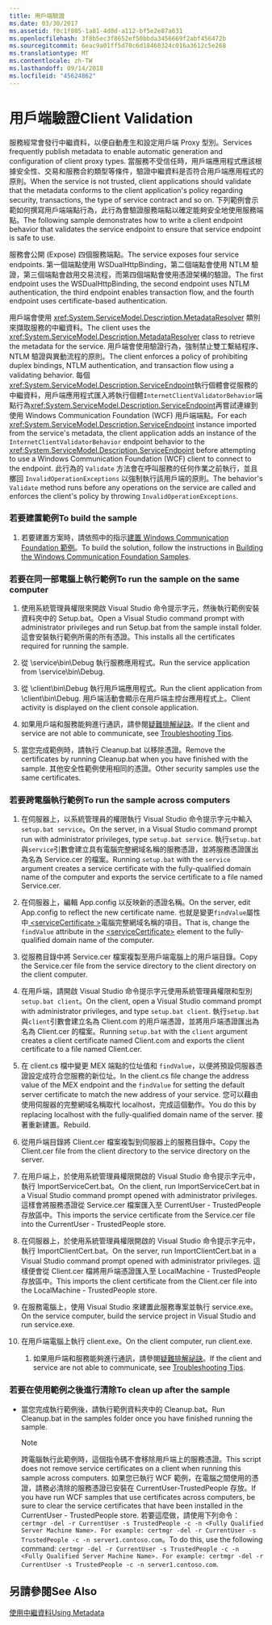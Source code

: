 ```yaml
---
title: 用戶端驗證
ms.date: 03/30/2017
ms.assetid: f0c1f805-1a81-4d0d-a112-bf5e2e87a631
ms.openlocfilehash: 3f8b5ec3f8652ef50bbda3456669f2abf456472b
ms.sourcegitcommit: 6eac9a01ff5d70c6d18460324c016a3612c5e268
ms.translationtype: MT
ms.contentlocale: zh-TW
ms.lasthandoff: 09/14/2018
ms.locfileid: "45624862"
---
```

# <a name="client-validation"></a><span data-ttu-id="d2211-102">用戶端驗證</span><span class="sxs-lookup"><span data-stu-id="d2211-102">Client Validation</span></span>
<span data-ttu-id="d2211-103">服務經常會發行中繼資料，以便自動產生和設定用戶端 Proxy 型別。</span><span class="sxs-lookup"><span data-stu-id="d2211-103">Services frequently publish metadata to enable automatic generation and configuration of client proxy types.</span></span> <span data-ttu-id="d2211-104">當服務不受信任時，用戶端應用程式應該根據安全性、交易和服務合約類型等條件，驗證中繼資料是否符合用戶端應用程式的原則。</span><span class="sxs-lookup"><span data-stu-id="d2211-104">When the service is not trusted, client applications should validate that the metadata conforms to the client application's policy regarding security, transactions, the type of service contract and so on.</span></span> <span data-ttu-id="d2211-105">下列範例會示範如何撰寫用戶端端點行為，此行為會驗證服務端點以確定能夠安全地使用服務端點。</span><span class="sxs-lookup"><span data-stu-id="d2211-105">The following sample demonstrates how to write a client endpoint behavior that validates the service endpoint to ensure that service endpoint is safe to use.</span></span>  
  
 <span data-ttu-id="d2211-106">服務會公開 (Expose) 四個服務端點。</span><span class="sxs-lookup"><span data-stu-id="d2211-106">The service exposes four service endpoints.</span></span> <span data-ttu-id="d2211-107">第一個端點使用 WSDualHttpBinding，第二個端點會使用 NTLM 驗證，第三個端點會啟用交易流程，而第四個端點會使用憑證架構的驗證。</span><span class="sxs-lookup"><span data-stu-id="d2211-107">The first endpoint uses the WSDualHttpBinding, the second endpoint uses NTLM authentication, the third endpoint enables transaction flow, and the fourth endpoint uses certificate-based authentication.</span></span>  
  
 <span data-ttu-id="d2211-108">用戶端會使用 <xref:System.ServiceModel.Description.MetadataResolver> 類別來擷取服務的中繼資料。</span><span class="sxs-lookup"><span data-stu-id="d2211-108">The client uses the <xref:System.ServiceModel.Description.MetadataResolver> class to retrieve the metadata for the service.</span></span> <span data-ttu-id="d2211-109">用戶端會使用驗證行為，強制禁止雙工繫結程序、NTLM 驗證與異動流程的原則。</span><span class="sxs-lookup"><span data-stu-id="d2211-109">The client enforces a policy of prohibiting duplex bindings, NTLM authentication, and transaction flow using a validating behavior.</span></span> <span data-ttu-id="d2211-110">每個<xref:System.ServiceModel.Description.ServiceEndpoint>執行個體會從服務的中繼資料，用戶端應用程式匯入將執行個體`InternetClientValidatorBehavior`端點行為<xref:System.ServiceModel.Description.ServiceEndpoint>再嘗試連線到使用 Windows Communication Foundation (WCF) 用戶端端點。</span><span class="sxs-lookup"><span data-stu-id="d2211-110">For each <xref:System.ServiceModel.Description.ServiceEndpoint> instance imported from the service's metadata, the client application adds an instance of the `InternetClientValidatorBehavior` endpoint behavior to the <xref:System.ServiceModel.Description.ServiceEndpoint> before attempting to use a Windows Communication Foundation (WCF) client to connect to the endpoint.</span></span> <span data-ttu-id="d2211-111">此行為的 `Validate` 方法會在呼叫服務的任何作業之前執行，並且擲回 `InvalidOperationExceptions` 以強制執行該用戶端的原則。</span><span class="sxs-lookup"><span data-stu-id="d2211-111">The behavior's `Validate` method runs before any operations on the service are called and enforces the client's policy by throwing `InvalidOperationExceptions`.</span></span>  
  
### <a name="to-build-the-sample"></a><span data-ttu-id="d2211-112">若要建置範例</span><span class="sxs-lookup"><span data-stu-id="d2211-112">To build the sample</span></span>  
  
1.  <span data-ttu-id="d2211-113">若要建置方案時，請依照中的指示[建置 Windows Communication Foundation 範例](../../../../docs/framework/wcf/samples/building-the-samples.md)。</span><span class="sxs-lookup"><span data-stu-id="d2211-113">To build the solution, follow the instructions in [Building the Windows Communication Foundation Samples](../../../../docs/framework/wcf/samples/building-the-samples.md).</span></span>  
  
### <a name="to-run-the-sample-on-the-same-computer"></a><span data-ttu-id="d2211-114">若要在同一部電腦上執行範例</span><span class="sxs-lookup"><span data-stu-id="d2211-114">To run the sample on the same computer</span></span>  
  
1.  <span data-ttu-id="d2211-115">使用系統管理員權限來開啟 Visual Studio 命令提示字元，然後執行範例安裝資料夾中的 Setup.bat。</span><span class="sxs-lookup"><span data-stu-id="d2211-115">Open a Visual Studio command prompt with administrator privileges and run Setup.bat from the sample install folder.</span></span> <span data-ttu-id="d2211-116">這會安裝執行範例所需的所有憑證。</span><span class="sxs-lookup"><span data-stu-id="d2211-116">This installs all the certificates required for running the sample.</span></span>  
  
2.  <span data-ttu-id="d2211-117">從 \service\bin\Debug 執行服務應用程式。</span><span class="sxs-lookup"><span data-stu-id="d2211-117">Run the service application from \service\bin\Debug.</span></span>  
  
3.  <span data-ttu-id="d2211-118">從 \client\bin\Debug 執行用戶端應用程式。</span><span class="sxs-lookup"><span data-stu-id="d2211-118">Run the client application from \client\bin\Debug.</span></span> <span data-ttu-id="d2211-119">用戶端活動會顯示在用戶端主控台應用程式上。</span><span class="sxs-lookup"><span data-stu-id="d2211-119">Client activity is displayed on the client console application.</span></span>  
  
4.  <span data-ttu-id="d2211-120">如果用戶端和服務能夠進行通訊，請參閱[疑難排解祕訣](https://msdn.microsoft.com/library/8787c877-5e96-42da-8214-fa737a38f10b)。</span><span class="sxs-lookup"><span data-stu-id="d2211-120">If the client and service are not able to communicate, see [Troubleshooting Tips](https://msdn.microsoft.com/library/8787c877-5e96-42da-8214-fa737a38f10b).</span></span>  
  
5.  <span data-ttu-id="d2211-121">當您完成範例時，請執行 Cleanup.bat 以移除憑證。</span><span class="sxs-lookup"><span data-stu-id="d2211-121">Remove the certificates by running Cleanup.bat when you have finished with the sample.</span></span> <span data-ttu-id="d2211-122">其他安全性範例使用相同的憑證。</span><span class="sxs-lookup"><span data-stu-id="d2211-122">Other security samples use the same certificates.</span></span>  
  
### <a name="to-run-the-sample-across-computers"></a><span data-ttu-id="d2211-123">若要跨電腦執行範例</span><span class="sxs-lookup"><span data-stu-id="d2211-123">To run the sample across computers</span></span>  
  
1.  <span data-ttu-id="d2211-124">在伺服器上，以系統管理員的權限執行 Visual Studio 命令提示字元中輸入`setup.bat service`。</span><span class="sxs-lookup"><span data-stu-id="d2211-124">On the server, in a Visual Studio command prompt run with administrator privileges, type `setup.bat service`.</span></span> <span data-ttu-id="d2211-125">執行`setup.bat`與`service`引數會建立具有電腦完整網域名稱的服務憑證，並將服務憑證匯出為名為 Service.cer 的檔案。</span><span class="sxs-lookup"><span data-stu-id="d2211-125">Running `setup.bat` with the `service` argument creates a service certificate with the fully-qualified domain name of the computer and exports the service certificate to a file named Service.cer.</span></span>  
  
2.  <span data-ttu-id="d2211-126">在伺服器上，編輯 App.config 以反映新的憑證名稱。</span><span class="sxs-lookup"><span data-stu-id="d2211-126">On the server, edit App.config to reflect the new certificate name.</span></span> <span data-ttu-id="d2211-127">也就是變更`findValue`屬性中[ \<serviceCertificate >](../../../../docs/framework/configure-apps/file-schema/wcf/servicecertificate-of-clientcredentials-element.md)電腦完整網域名稱的項目。</span><span class="sxs-lookup"><span data-stu-id="d2211-127">That is, change the `findValue` attribute in the [\<serviceCertificate>](../../../../docs/framework/configure-apps/file-schema/wcf/servicecertificate-of-clientcredentials-element.md) element to the fully-qualified domain name of the computer.</span></span>  
  
3.  <span data-ttu-id="d2211-128">從服務目錄中將 Service.cer 檔案複製至用戶端電腦上的用戶端目錄。</span><span class="sxs-lookup"><span data-stu-id="d2211-128">Copy the Service.cer file from the service directory to the client directory on the client computer.</span></span>  
  
4.  <span data-ttu-id="d2211-129">在用戶端，請開啟 Visual Studio 命令提示字元使用系統管理員權限和型別`setup.bat client`。</span><span class="sxs-lookup"><span data-stu-id="d2211-129">On the client, open a Visual Studio command prompt with administrator privileges, and type `setup.bat client`.</span></span> <span data-ttu-id="d2211-130">執行`setup.bat`與`client`引數會建立名為 Client.com 的用戶端憑證，並將用戶端憑證匯出為名為 Client.cer 的檔案。</span><span class="sxs-lookup"><span data-stu-id="d2211-130">Running `setup.bat` with the `client` argument creates a client certificate named Client.com and exports the client certificate to a file named Client.cer.</span></span>  
  
5.  <span data-ttu-id="d2211-131">在 client.cs 檔中變更 MEX 端點的位址值和 `findValue`，以便將預設伺服器憑證設定成符合您服務的新位址。</span><span class="sxs-lookup"><span data-stu-id="d2211-131">In the client.cs file change the address value of the MEX endpoint and the `findValue` for setting the default server certificate to match the new address of your service.</span></span> <span data-ttu-id="d2211-132">您可以藉由使用伺服器的完整網域名稱取代 localhost，完成這個動作。</span><span class="sxs-lookup"><span data-stu-id="d2211-132">You do this by replacing localhost with the fully-qualified domain name of the server.</span></span> <span data-ttu-id="d2211-133">接著重新建置。</span><span class="sxs-lookup"><span data-stu-id="d2211-133">Rebuild.</span></span>  
  
6.  <span data-ttu-id="d2211-134">從用戶端目錄將 Client.cer 檔案複製到伺服器上的服務目錄中。</span><span class="sxs-lookup"><span data-stu-id="d2211-134">Copy the Client.cer file from the client directory to the service directory on the server.</span></span>  
  
7.  <span data-ttu-id="d2211-135">在用戶端上，於使用系統管理員權限開啟的 Visual Studio 命令提示字元中，執行 ImportServiceCert.bat。</span><span class="sxs-lookup"><span data-stu-id="d2211-135">On the client, run ImportServiceCert.bat in a Visual Studio command prompt opened with administrator privileges.</span></span> <span data-ttu-id="d2211-136">這樣會將服務憑證從 Service.cer 檔案匯入至 CurrentUser - TrustedPeople 存放區中。</span><span class="sxs-lookup"><span data-stu-id="d2211-136">This imports the service certificate from the Service.cer file into the CurrentUser - TrustedPeople store.</span></span>  
  
8.  <span data-ttu-id="d2211-137">在伺服器上，於使用系統管理員權限開啟的 Visual Studio 命令提示字元中，執行 ImportClientCert.bat。</span><span class="sxs-lookup"><span data-stu-id="d2211-137">On the server, run ImportClientCert.bat in a Visual Studio command prompt opened with administrator privileges.</span></span> <span data-ttu-id="d2211-138">這樣便會從 Client.cer 檔將用戶端憑證匯入至 LocalMachine - TrustedPeople 存放區中。</span><span class="sxs-lookup"><span data-stu-id="d2211-138">This imports the client certificate from the Client.cer file into the LocalMachine - TrustedPeople store.</span></span>  
  
9. <span data-ttu-id="d2211-139">在服務電腦上，使用 Visual Studio 來建置此服務專案並執行 service.exe。</span><span class="sxs-lookup"><span data-stu-id="d2211-139">On the service computer, build the service project in Visual Studio and run service.exe.</span></span>  
  
10. <span data-ttu-id="d2211-140">在用戶端電腦上執行 client.exe。</span><span class="sxs-lookup"><span data-stu-id="d2211-140">On the client computer, run client.exe.</span></span>  
  
    1.  <span data-ttu-id="d2211-141">如果用戶端和服務能夠進行通訊，請參閱[疑難排解祕訣](https://msdn.microsoft.com/library/8787c877-5e96-42da-8214-fa737a38f10b)。</span><span class="sxs-lookup"><span data-stu-id="d2211-141">If the client and service are not able to communicate, see [Troubleshooting Tips](https://msdn.microsoft.com/library/8787c877-5e96-42da-8214-fa737a38f10b).</span></span>  
  
### <a name="to-clean-up-after-the-sample"></a><span data-ttu-id="d2211-142">若要在使用範例之後進行清除</span><span class="sxs-lookup"><span data-stu-id="d2211-142">To clean up after the sample</span></span>  
  
-   <span data-ttu-id="d2211-143">當您完成執行範例後，請執行範例資料夾中的 Cleanup.bat。</span><span class="sxs-lookup"><span data-stu-id="d2211-143">Run Cleanup.bat in the samples folder once you have finished running the sample.</span></span>  
  
    > [!NOTE]
    >  <span data-ttu-id="d2211-144">跨電腦執行此範例時，這個指令碼不會移除用戶端上的服務憑證。</span><span class="sxs-lookup"><span data-stu-id="d2211-144">This script does not remove service certificates on a client when running this sample across computers.</span></span> <span data-ttu-id="d2211-145">如果您已執行 WCF 範例，在電腦之間使用的憑證，請務必清除的服務憑證已安裝在 CurrentUser-TrustedPeople 存放。</span><span class="sxs-lookup"><span data-stu-id="d2211-145">If you have run WCF samples that use certificates across computers, be sure to clear the service certificates that have been installed in the CurrentUser - TrustedPeople store.</span></span> <span data-ttu-id="d2211-146">若要這麼做，請使用下列命令：`certmgr -del -r CurrentUser -s TrustedPeople -c -n <Fully Qualified Server Machine Name>. For example: certmgr -del -r CurrentUser -s TrustedPeople -c -n server1.contoso.com`。</span><span class="sxs-lookup"><span data-stu-id="d2211-146">To do this, use the following command: `certmgr -del -r CurrentUser -s TrustedPeople -c -n <Fully Qualified Server Machine Name>. For example: certmgr -del -r CurrentUser -s TrustedPeople -c -n server1.contoso.com`.</span></span>  
  
## <a name="see-also"></a><span data-ttu-id="d2211-147">另請參閱</span><span class="sxs-lookup"><span data-stu-id="d2211-147">See Also</span></span>  
 [<span data-ttu-id="d2211-148">使用中繼資料</span><span class="sxs-lookup"><span data-stu-id="d2211-148">Using Metadata</span></span>](../../../../docs/framework/wcf/feature-details/using-metadata.md)
